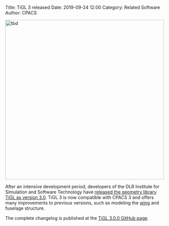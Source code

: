 Title: TiGL 3 released
Date: 2019-09-24 12:00
Category: Related Software
Author: CPACS

<img src="/images/related_software/tigl3.png"
     alt="tbd"
     width="500px">

After an intensive development period, developers of the DLR Institute for Simulation and Software Technology have [released the geometry library TiGL as version 3.0](https://dlr-sc.github.io/tigl/tigl-300-released.html). TiGL 3 is now compatible with CPACS 3 and offers many improvements to previous versions, such as modeling the [wing](https://dlr-sc.github.io/tigl/finishing-the-cpacs-3-wing-structure-implementation.html) and fuselage structure. 

The complete changelog is published at the [TiGL 3.0.0 GitHub page](https://github.com/DLR-SC/tigl/releases/tag/v3.0.0).